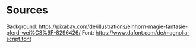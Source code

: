 # Sources
Background: https://pixabay.com/de/illustrations/einhorn-magie-fantasie-pferd-wei%C3%9F-8296426/
Font: https://www.dafont.com/de/magnolia-script.font